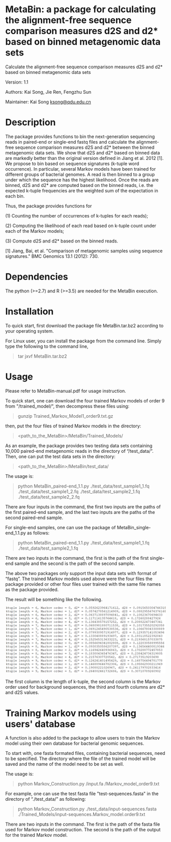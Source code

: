 # MetaBin: a package for calculating the alignment-free sequence comparison measures d2S and d2* based on binned metagenomic data sets
Calculate the alignment-free sequence comparison measures d2S and d2* based on binned metagenomic data sets

Version: 1.1

Authors: Kai Song, Jie Ren, Fengzhu Sun

Maintainer: Kai Song ksong@qdu.edu.cn

# Description

The package provides functions to bin the next-generation sequencing reads in paired-end or single-end fastq files and calculate the alignment-free sequence comparison measures d2S and d2* between the binned metagenomic data sets. We show that d2S and d2* based on binned data are markedly better than the original version defined in Jiang et al. 2012 [1]. We propose to bin based on sequence signatures (k-tuple word occurrence). In particular, several Markov models have been trained for different groups of bacterial genomes. A read is then binned to a group under which the sequence has the highest likelihood. Once the reads are binned, d2S and d2* are computed based on the binned reads, i.e. the expected k-tuple frequencies are the weighted sum of the expectation in each bin.

Thus, the package provides functions for 

(1)	Counting the number of occurrences of k-tuples for each reads);

(2)	Computing the likelihood of each read based on k-tuple count under each of the Markov models;

(3)	Compute d2S and d2* based on the binned reads.

[1] Jiang, Bai, et al. "Comparison of metagenomic samples using sequence signatures." BMC Genomics 13.1 (2012): 730.

# Dependencies

The python (>=2.7) and R (>=3.5) are needed for the MetaBin execution.

# Installation

To quick start, first download the package file MetaBin.tar.bz2 according to your operating system.

For Linux user, you can install the package from the command line. Simply type the following to the command line,

> tar jxvf MetaBin.tar.bz2

# Usage

Please refer to MetaBin-manual.pdf for usage instruction.

To quick start, one can download the four trained Markov models of order 9 from "/trained_model/", then decompress these files using:

> gunzip Trained_Markov_Model1_order9.txt.gz

then, put the four files of trained Markov models in the directory:

> <path_to_the_MetaBin>/MetaBin/Trained_Models/

As an example, the package provides two testing data sets containing 10,000 paired-end metagenomic reads in the directory of “/test_data/”. Then, one can put the test data sets in the directory:

> <path_to_the_MetaBin>/MetaBin/test_data/

The usage is:

> python MetaBin_paired-end_1.1.py ./test_data/test_sample1_1.fq ./test_data/test_sample1_2.fq ./test_data/test_sample2_1.fq ./test_data/test_sample2_2.fq

There are four inputs in the command, the first two inputs are the paths of the first paired-end sample, and the last two inputs are the paths of the second paired-end sample.

For single-end samples, one can use the package of MetaBin_single-end_1.1.py as follows:

> python MetaBin_paired-end_1.1.py ./test_data/test_sample1_1.fq ./test_data/test_sample2_1.fq

There are two inputs in the command, the first is the path of the first single-end sample and the second is the path of the second sample.

The above two packages only support the input data sets with format of “fastq”. The trained Markov models used above were the four files the package provided or other four files user trained with the same file names as the package provided.

The result will be something like the following. 

![图片](https://github.com/songkai1987/MetaBin/blob/master/figures/Figure1.png)

The first column is the length of k-tuple, the second column is the Markov order used for background sequences, the third and fourth columns are d2* and d2S values.

# Training Markov models using users' database

A function is also added to the package to allow users to train the Markov model using their own database for bacterial genomic sequences.

To start with, one fasta formated files, containing bacterial sequences, need to be specified. The directory where the file of the trained model will be saved and the name of the model need to be set as well.

The usage is:

> python Markov_Construction.py <input-path>/input.fa <output-path>/Markov_model_order9.txt
  
For example, one can use the test fasta file "test-sequences.fasta" in the directory of “./test_data/” as following:

> python Markov_Construction.py ./test_data/input-sequences.fasta ./Trained_Models/input-sequences.Markov_model.order9.txt

There are two inputs in the command. The first is the path of the fasta file used for Markov model construction. The second is the path of the output for the trained Markov model.
